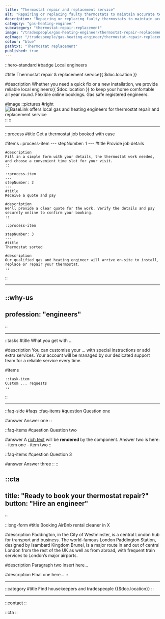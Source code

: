 ```yaml
---
title: "Thermostat repair and replacement service"
alt: "Repairing or replacing faulty thermostats to maintain accurate temperature control"
description: "Repairing or replacing faulty thermostats to maintain accurate temperature control"
category: "gas-heating-engineer"
subcategory: "thermostat-repair-replacement"
image: "/tradespeople/gas-heating-engineer/thermostat-repair-replacement.webp"
ogImage: "/tradespeople/gas-heating-engineer/thermostat-repair-replacement.webp"
colour: "blue"
pathtxt: "Thermostat replacement"
published: true
---
```


::hero-standard
#badge
Local engineers

#title
Thermostat repair & replacement service{{ $doc.location }}

#description
Whether you need a quick fix or a new installation, we provide reliable local engineers{{ $doc.location }} to keep your home comfortable all year round. Flexible online bookings. Gas safe registered engineers.

#image
    ::pictures
    #right
    ![BaseLink offers local gas and heating engineers for thermostat repair and replacement service](/tradespeople/gas-heating-engineer/thermostat-repair-replacement.webp)
    ::
::

---

::process
#title
Get a thermostat job booked with ease

#items
    ::process-item
    ---
    stepNumber: 1
    ---
    #title
    Provide job details

    #description
    Fill in a simple form with your details, the thermostat work needed, and choose a convenient time slot for your visit.
    ::
    
    ::process-item
    ---
    stepNumber: 2
    ---
    #title
    Receive a quote and pay

    #description
    We'll provide a clear quote for the work. Verify the details and pay securely online to confirm your booking.
    ::

    ::process-item
    ---
    stepNumber: 3
    ---
    #title
    Thermostat sorted

    #description
    Our qualified gas and heating engineer will arrive on-site to install, replace or repair your thermostat.
    ::
::

---

::why-us
---
profession: "engineers"
---
::

---

::tasks
#title
What you get with ...

#description
You can customise your ... with special instructions or add extra services. Your account will be managed by our dedicated support team for a reliable service every time.

#items

    ::task-item
    Custom ... requests
    ::
::

---

::faq-side
#faqs
  ::faq-items
  #question
  Question one

  #answer
  Answer one
  ::

  ::faq-items
  #question
  Question two

  #answer
  A [rich text](/services/commercial-cleaning) will be **rendered** by the component.
  Answer two is here:
    - item one
    - item two
  ::

  ::faq-items
  #question
  Question 3

  #answer
  Answer three
  ::
::

::cta
---
title: "Ready to book your thermostat repair?"
button: "Hire an engineer"
---
::

::long-form
#title
Booking AirBnb rental cleaner in X

#description
Paddington, in the City of Westminster, is a central London hub for transport and business. The world-famous London Paddington Station, designed by Isambard Kingdom Brunel, is a major route in and out of central London from the rest of the UK as well as from abroad, with frequent train services to London’s major airports.

#description
Paragraph two insert here...

#description
FInal one here...
::

---

::category
#title
Find housekeepers and tradespeople {{$doc.location}}
::

---

::contact
::

::cta
::